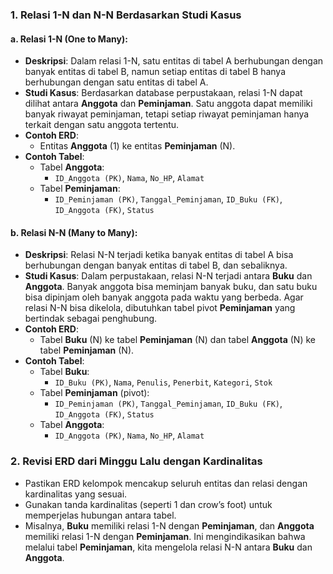 ### 1. **Relasi 1-N dan N-N Berdasarkan Studi Kasus**

#### a. **Relasi 1-N (One to Many)**:

- **Deskripsi**: Dalam relasi 1-N, satu entitas di tabel A berhubungan dengan banyak entitas di tabel B, namun setiap entitas di tabel B hanya berhubungan dengan satu entitas di tabel A.
- **Studi Kasus**: Berdasarkan database perpustakaan, relasi 1-N dapat dilihat antara **Anggota** dan **Peminjaman**. Satu anggota dapat memiliki banyak riwayat peminjaman, tetapi setiap riwayat peminjaman hanya terkait dengan satu anggota tertentu.
- **Contoh ERD**:
    - Entitas **Anggota** (1) ke entitas **Peminjaman** (N).
- **Contoh Tabel**:
    - Tabel **Anggota**:
        - `ID_Anggota (PK)`, `Nama`, `No_HP`, `Alamat`
    - Tabel **Peminjaman**:
        - `ID_Peminjaman (PK)`, `Tanggal_Peminjaman`, `ID_Buku (FK)`, `ID_Anggota (FK)`, `Status`

#### b. **Relasi N-N (Many to Many)**:

- **Deskripsi**: Relasi N-N terjadi ketika banyak entitas di tabel A bisa berhubungan dengan banyak entitas di tabel B, dan sebaliknya.
- **Studi Kasus**: Dalam perpustakaan, relasi N-N terjadi antara **Buku** dan **Anggota**. Banyak anggota bisa meminjam banyak buku, dan satu buku bisa dipinjam oleh banyak anggota pada waktu yang berbeda. Agar relasi N-N bisa dikelola, dibutuhkan tabel pivot **Peminjaman** yang bertindak sebagai penghubung.
- **Contoh ERD**:
    - Tabel **Buku** (N) ke tabel **Peminjaman** (N) dan tabel **Anggota** (N) ke tabel **Peminjaman** (N).
- **Contoh Tabel**:
    - Tabel **Buku**:
        - `ID_Buku (PK)`, `Nama`, `Penulis`, `Penerbit`, `Kategori`, `Stok`
    - Tabel **Peminjaman** (pivot):
        - `ID_Peminjaman (PK)`, `Tanggal_Peminjaman`, `ID_Buku (FK)`, `ID_Anggota (FK)`, `Status`
    - Tabel **Anggota**:
        - `ID_Anggota (PK)`, `Nama`, `No_HP`, `Alamat`

### 2. **Revisi ERD dari Minggu Lalu dengan Kardinalitas**

- Pastikan ERD kelompok mencakup seluruh entitas dan relasi dengan kardinalitas yang sesuai.
- Gunakan tanda kardinalitas (seperti 1 dan crow’s foot) untuk memperjelas hubungan antara tabel.
- Misalnya, **Buku** memiliki relasi 1-N dengan **Peminjaman**, dan **Anggota** memiliki relasi 1-N dengan **Peminjaman**. Ini mengindikasikan bahwa melalui tabel **Peminjaman**, kita mengelola relasi N-N antara **Buku** dan **Anggota**.